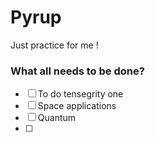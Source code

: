 # Pyrup
Just practice for me !

### What all needs to be done?
- [ ] To do tensegrity one
- [ ] Space applications
- [ ] Quantum
- [ ] 
